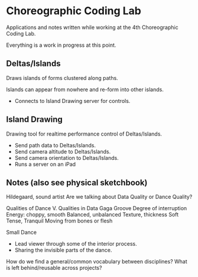 Choreographic Coding Lab
========================

Applications and notes written while working at the 4th Choreographic Coding Lab.

Everything is a work in progress at this point.


Deltas/Islands
--------------

Draws islands of forms clustered along paths.

Islands can appear from nowhere and re-form into other islands.
- Connects to Island Drawing server for controls.


Island Drawing
--------------

Drawing tool for realtime performance control of Deltas/Islands.

- Send path data to Deltas/Islands.
- Send camera altitude to Deltas/Islands.
- Send camera orientation to Deltas/Islands.
- Runs a server on an iPad

Notes (also see physical sketchbook)
------------------------------------

Hildegaard, sound artist
Are we talking about Data Quality or Dance Quality?

Qualities of Dance V. Qualities in Data
Gaga
Groove
Degree of interruption
Energy: choppy, smooth
Balanced, unbalanced
Texture, thickness
Soft
Tense, Tranquil
Moving from bones or flesh

Small Dance
- Lead viewer through some of the interior process.
- Sharing the invisible parts of the dance.

How do we find a general/common vocabulary between disciplines?
What is left behind/reusable across projects?

